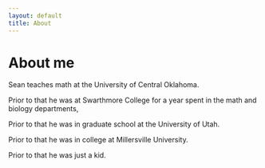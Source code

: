 ```yaml
---
layout: default
title: About
---
```

# About me

Sean teaches math at the University of Central Oklahoma.

Prior to that he was at Swarthmore College for a year spent in the math and biology departments,

Prior to that he was in graduate school at the University of Utah.

Prior to that he was in college at Millersville University.

Prior to that he was just a kid.